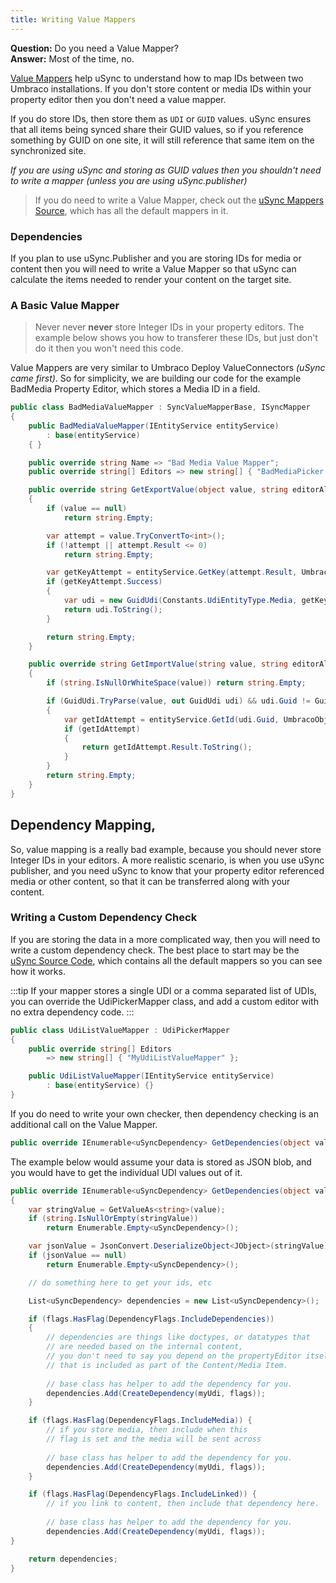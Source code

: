 ```yaml
---
title: Writing Value Mappers
---
```


__Question:__ Do you need a Value Mapper?  
__Answer:__ Most of the time, no.

[Value Mappers](../04.reference/04.Fundementals/01.valuemappers.md) help uSync to understand how to map IDs between two Umbraco installations. If you don't store content or media IDs within your property editor then you don't need a value mapper. 

If you do store IDs, then store them as `UDI` or `GUID` values. uSync ensures that all items being synced share their GUID values, so if you reference something by GUID on one site, it will still reference that same item on the synchronized site. 

_If you are using uSync and storing as GUID values then you shouldn't need to write a mapper (unless you are using uSync.publisher)_

> If you do need to write a Value Mapper, check out the [uSync Mappers Source](https://github.com/KevinJump/uSync/tree/v12/main/uSync.Core/Mapping/Mappers), which has all the default mappers in it.

### Dependencies
If you plan to use uSync.Publisher and you are storing IDs for media or content then you will need to write a Value Mapper so that uSync can calculate the items needed to render your content on the target site.

### A Basic Value Mapper 
> Never never **never** store Integer IDs in your property editors. The example below shows you how to transferer these IDs, but just don't do it then you won't need this code.

Value Mappers are very similar to Umbraco Deploy ValueConnectors _(uSync came first)_. So for simplicity, we are building our code for the example BadMedia Property Editor, which stores a Media ID in a field. 


```cs
public class BadMediaValueMapper : SyncValueMapperBase, ISyncMapper
{
    public BadMediaValueMapper(IEntityService entityService)
        : base(entityService)
    { }

    public override string Name => "Bad Media Value Mapper";
    public override string[] Editors => new string[] { "BadMediaPicker " };

    public override string GetExportValue(object value, string editorAlias)
    {
        if (value == null) 
            return string.Empty;

        var attempt = value.TryConvertTo<int>();
        if (!attempt || attempt.Result <= 0) 
            return string.Empty;

        var getKeyAttempt = entityService.GetKey(attempt.Result, UmbracoObjectTypes.Media);
        if (getKeyAttempt.Success)
        {
            var udi = new GuidUdi(Constants.UdiEntityType.Media, getKeyAttempt.Result);
            return udi.ToString();
        }

        return string.Empty;
    }

    public override string GetImportValue(string value, string editorAlias)
    {
        if (string.IsNullOrWhiteSpace(value)) return string.Empty;

        if (GuidUdi.TryParse(value, out GuidUdi udi) && udi.Guid != Guid.Empty)
        {
            var getIdAttempt = entityService.GetId(udi.Guid, UmbracoObjectTypes.Media);
            if (getIdAttempt)
            {
                return getIdAttempt.Result.ToString();
            }
        }
        return string.Empty;
    }
}
```

## Dependency Mapping,
So, value mapping is a really bad example, because you should never store Integer IDs in your editors. A more realistic scenario, is when you use uSync publisher, and you need uSync to know that your property editor referenced media or other content, so that it can be transferred along with your content. 

### Writing a Custom Dependency Check 
If you are storing the data in a more complicated way, then you will need to write a custom dependency check. The best place to start may be the [uSync Source Code](https://github.com/KevinJump/uSync/), which contains all the default mappers so you can see how it works.

:::tip
 If your mapper stores a single UDI or a comma separated list of UDIs, you can override the UdiPickerMapper class, and add a custom editor with no extra dependency code.
:::

```cs
public class UdiListValueMapper : UdiPickerMapper
{
    public override string[] Editors 
        => new string[] { "MyUdiListValueMapper" };

    public UdiListValueMapper(IEntityService entityService) 
        : base(entityService) {}
}
```

If you do need to write your own checker, then dependency checking is an additional call on the Value Mapper. 

```cs
public override IEnumerable<uSyncDependency> GetDependencies(object value, string editorAlias, DependencyFlags flags)
```

The example below would assume your data is stored as JSON blob, and you would have to get the individual UDI values out of it.


```cs
public override IEnumerable<uSyncDependency> GetDependencies(object value, string editorAlias, DependencyFlags flags)
{
    var stringValue = GetValueAs<string>(value);
    if (string.IsNullOrEmpty(stringValue)) 
        return Enumerable.Empty<uSyncDependency>();

    var jsonValue = JsonConvert.DeserializeObject<JObject>(stringValue);
    if (jsonValue == null) 
        return Enumerable.Empty<uSyncDependency>();

    // do something here to get your ids, etc

    List<uSyncDependency> dependencies = new List<uSyncDependency>();

    if (flags.HasFlag(DependencyFlags.IncludeDependencies))
    {
        // dependencies are things like doctypes, or datatypes that 
        // are needed based on the internal content, 
        // you don't need to say you depend on the propertyEditor itself as 
        // that is included as part of the Content/Media Item.
        
        // base class has helper to add the dependency for you.
        dependencies.Add(CreateDependency(myUdi, flags));
    }

    if (flags.HasFlag(DependencyFlags.IncludeMedia)) {
        // if you store media, then include when this 
        // flag is set and the media will be sent across
        
        // base class has helper to add the dependency for you.
        dependencies.Add(CreateDependency(myUdi, flags));
    }

    if (flags.HasFlag(DependencyFlags.IncludeLinked)) {
        // if you link to content, then include that dependency here. 
    
        // base class has helper to add the dependency for you.
        dependencies.Add(CreateDependency(myUdi, flags));
}

    return dependencies;
}
```

